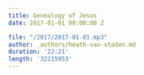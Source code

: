 ```yaml
---
title: Genealogy of Jesus
date: 2017-01-01 00:00:00 Z

file: "/2017/2017-01-01.mp3"
author: _authors/heath-van-staden.md
duration: '22:21'
length: '32215953'
---
```

